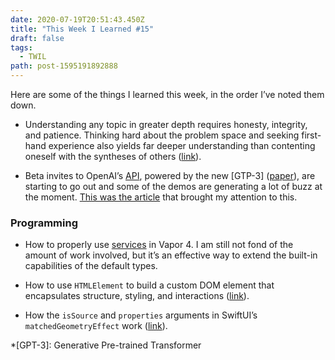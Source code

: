 ```yaml
---
date: 2020-07-19T20:51:43.450Z
title: "This Week I Learned #15"
draft: false
tags:
  - TWIL
path: post-1595191892888
---
```

Here are some of the things I learned this week, in the order I’ve noted them down.

* Understanding any topic in greater depth requires honesty, integrity, and patience. Thinking hard about the problem space and seeking first-hand experience also yields far deeper understanding than contenting oneself with the syntheses of others ([link](https://nabeelqu.co/understanding)).

* Beta invites to OpenAI’s [API](https://beta.openai.com), powered by the new [GTP-3] ([paper](https://arxiv.org/pdf/2005.14165.pdf)), are starting to go out and some of the demos are generating a lot of buzz at the moment. [This was the article](https://maraoz.com/2020/07/18/openai-gpt3/) that brought my attention to this.

### Programming

* How to properly use [services](https://docs.vapor.codes/4.0/services/) in Vapor 4. I am still not fond of the amount of work involved, but it’s an effective way to extend the built-in capabilities of the default types.

* How to use `HTMLElement` to build a custom DOM element that encapsulates structure, styling, and interactions ([link](https://html.spec.whatwg.org/multipage/custom-elements.html)).

* How the `isSource` and `properties` arguments in SwiftUI’s `matchedGeometryEffect` work ([link](https://swiftui-lab.com/matchedgeometryeffect-part2/)).

*[GPT-3]: Generative Pre-trained Transformer